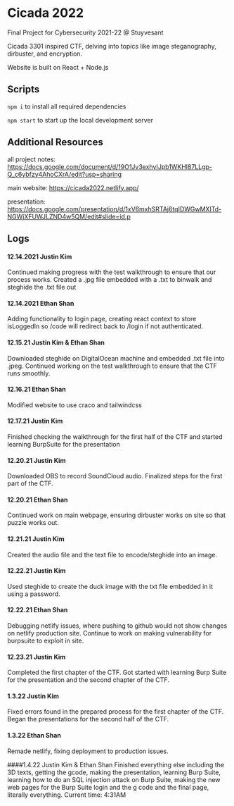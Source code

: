 # Cicada 2022
Final Project for Cybersecurity 2021-22 @ Stuyvesant

Cicada 3301 inspired CTF, delving into topics like image steganography, dirbuster, and encryption.

Website is built on React + Node.js
## Scripts
`npm i` to install all required dependencies

`npm start` to start up the local development server

## Additional Resources
all project notes:
https://docs.google.com/document/d/19O1Jv3exhyIJpb1WKHl87LLgp-Q_c6ybfzy4AhoCXrA/edit?usp=sharing

main website:
https://cicada2022.netlify.app/

presentation:
https://docs.google.com/presentation/d/1xV6mxhSRTAj6tqIDWGwMXITd-NGWjXFUWJLZND4w5QM/edit#slide=id.p


## Logs
#### 12.14.2021 Justin Kim
Continued making progress with the test walkthrough to ensure that our process works.
Created a .jpg file embedded with a .txt to binwalk and steghide the .txt file out

#### 12.14.2021 Ethan Shan
Adding functionality to login page, creating react context to store isLoggedIn so /code will redirect back to /login if not authenticated.

#### 12.15.21 Justin Kim & Ethan Shan
Downloaded steghide on DigitalOcean machine and embedded .txt file into .jpeg. Continued working on the test walkthrough to ensure that the CTF runs smoothly. 

#### 12.16.21 Ethan Shan
Modified website to use craco and tailwindcss

#### 12.17.21 Justin Kim
Finished checking the walkthrough for the first half of the CTF and started learning BurpSuite for the presentation

#### 12.20.21 Justin Kim
Downloaded OBS to record SoundCloud audio. Finalized steps for the first part of the CTF.

#### 12.20.21 Ethan Shan
Continued work on main webpage, ensuring dirbuster works on site so that puzzle works out.

#### 12.21.21 Justin Kim
Created the audio file and the text file to encode/steghide into an image.

#### 12.22.21 Justin Kim
Used steghide to create the duck image with the txt file embedded in it using a password. 

#### 12.22.21 Ethan Shan
Debugging netlify issues, where pushing to github would not show changes on netlify production site. Continue to work on making vulnerability for burpsuite to exploit in site.

#### 12.23.21 Justin Kim
Completed the first chapter of the CTF. Got started with learning Burp Suite for the presentation and the second chapter of the CTF.

#### 1.3.22 Justin Kim
Fixed errors found in the prepared process for the first chapter of the CTF. Began the presentations for the second half of the CTF. 

#### 1.3.22 Ethan Shan
Remade netlify, fixing deployment to production issues.

####1.4.22 Justin Kim & Ethan Shan
Finished everything else including the 3D texts, getting the gcode, making the presentation, learning Burp Suite, learning how to do an SQL injection attack on Burp Suite, making the new web pages for the Burp Suite login and the g code and the final page, literally everything. Current time: 4:31AM
